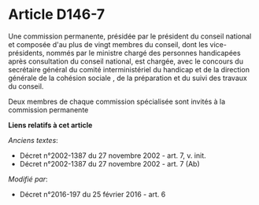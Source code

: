 # Article D146-7

Une commission permanente, présidée par le président du conseil national et composée d'au plus de vingt membres du conseil,
dont les vice-présidents, nommés par le ministre chargé des personnes handicapées après consultation du conseil national, est
chargée, avec le concours du secrétaire général du comité interministériel du handicap et de la      direction générale de la
cohésion sociale , de la préparation et du suivi des travaux du conseil.

Deux membres de chaque commission spécialisée sont invités à la commission permanente

**Liens relatifs à cet article**

_Anciens textes_:

  - Décret n°2002-1387 du 27 novembre 2002 - art. 7, v. init.
  - Décret n°2002-1387 du 27 novembre 2002 - art. 7 (Ab)

_Modifié par_:

  - Décret n°2016-197 du 25 février 2016 - art. 6
